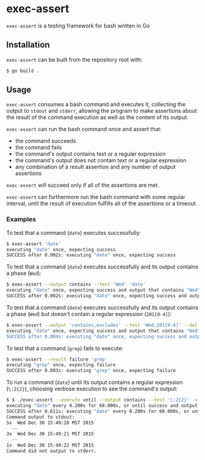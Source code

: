 # exec-assert

`exec-assert` is a testing framework for bash written in Go

## Installation

`exec-assert` can be built from the repository root with:

```sh
$ go build .
```

## Usage

`exec-assert` consumes a bash command and executes it, collecting the output to `stdout` and `stderr`, allowing the program to make assertions about the result of the command execution as well as the content of its output. 

`exec-assert` can run the bash command once and assert that:
 * the command succeeds
 * the command fails
 * the command's output contains text or a regular expression
 * the command's output does not contain text or a regular expression
 * any combination of a result assertion and any number of output assertions

`exec-assert` will succeed only if all of the assertions are met. 

`exec-assert` can furthermore run the bash command with some regular interval, until the result of execution fulfills all of the assertions or a timeout.

### Examples

To test that a command (`date`) executes successfully:
```sh
$ exec-assert 'date'
executing "date" once, expecting success 
SUCCESS after 0.002s: executing "date" once, expecting success 
```

To test that a command (`date`) executes successfully and its output contains a phase (`Wed`):
```sh
$ exec-assert --output contains --test 'Wed' 'date'
executing "date" once, expecting success and output that contains "Wed"
SUCCESS after 0.002s: executing "date" once, expecting success and output that contains "Wed"
```

To test that a command (`date`) executes successfully and its output contains a phase (`Wed`) but doesn't contain a regular expression (`201[0-4]`):
```sh
$ exec-assert --output 'contains,excludes' --test 'Wed,201[0-4]' --delimiter ',' 'date'
executing "date" once, expecting success and output that contains "Wed", and doesn't contain "201[0-4]"
SUCCESS after 0.004s: executing "date" once, expecting success and output that contains "Wed", and doesn't contain "201[0-4]"
```

To test that a command (`grep`) fails to execute:
```sh
$ exec-assert --result failure 'grep'
executing "grep" once, expecting failure 
SUCCESS after 0.003s: executing "grep" once, expecting failure
```

To run a command (`date`) until its output contains a regular expression (`\:2{2}`), choosing verbose execution to see the command's output:
```sh
$ $ ./exec-assert --execute until --output contains --test '\:2{2}' -v 'date'
executing "date" every 0.200s for 60.000s, or until success and output that contains `\:2{2}`
SUCCESS after 0.611s: executing "date" every 0.200s for 60.000s, or until success and output that contains `\:2{2}`
Command output to stdout: 
5x  Wed Dec 30 15:49:20 MST 2015
  --
3x  Wed Dec 30 15:49:21 MST 2015
  --
1x  Wed Dec 30 15:49:22 MST 2015
Command did not output to stderr.
```
